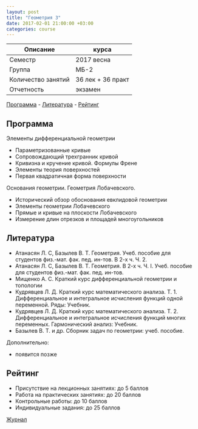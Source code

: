 ```yaml
---
layout: post
title: "Геометрия 3"
date: 2017-02-01 21:00:00 +03:00
categories: course
---
```


Описание            | курса
---                 | ---
Семестр             | 2017 весна
Группа              | МБ-2
Количество занятий  | 36 лек + 36 практ
Отчетность          | экзамен

[Программа](#Программа) - [Литература](#Литература) - [Рейтинг](#Рейтинг)

## Программа

Элементы дифференциальной геометрии
- Параметризованные кривые
- Сопровождающий трехгранник кривой
- Кривизна и кручение кривой. Формулы Френе
- Элементы теория поверхностей
- Первая квадратичная форма поверхности

Основания геометрии. Геометрия Лобачевского.
- Исторический обзор обоснования евклидовой геометрии
- Элементы геометрии Лобачевского
- Прямые и кривые на плоскости Лобачевского
- Измерение длин отрезков и площадей многоугольников

## Литература

- Атанасян Л. С, Базылев В. Т. Геометрия. Учеб. пособие для студентов физ.-мат. фак. пед. ин-тов. В 2-х ч. Ч. 2.
- Атанасян Л. С, Базылев В. Т. Геометрия. В 2-х ч. Ч. I. Учеб. пособие для студентов физ.-мат. фак. пед. ин-тов.
- Мищенко А. С. Краткий курс дифференциальной геометрии и топологии
- Кудрявцев Л. Д. Краткий курс математического анализа. Т. 1. Дифференциальное и интегральное исчисления функций одной переменной. Ряды: Учебник.
- Кудрявцев Л. Д. Краткий курс математического анализа. Т. 2. Дифференциальное и интегральное исчисления функций многих переменных. Гармонический анализ: Учебник.
- Базылев В. Т. и др. Сборник задач по геометрии: учеб. пособие.

Дополнительно:

- появится позже

## Рейтинг

- Присутствие на лекционных занятиях: до 5 баллов
- Работа на практических занятиях: до 20 баллов
- Контрольные работы: до 10 баллов
- Индивидуальные задания: до 25 баллов

[Журнал](https://github.com/raxal/edu-courses/blob/master/2017-spring/jrn/jrn_2017-spring_MB21_Geom.csv)
